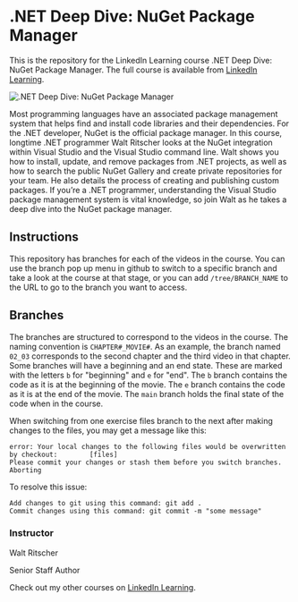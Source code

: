 # .NET Deep Dive: NuGet Package Manager
This is the repository for the LinkedIn Learning course .NET Deep Dive: NuGet Package Manager. The full course is available from [LinkedIn Learning][lil-course-url].

![.NET Deep Dive: NuGet Package Manager][lil-thumbnail-url] 

Most programming languages have an associated package management system that helps find and install code libraries and their dependencies. For the .NET developer, NuGet is the official package manager. In this course, longtime .NET programmer Walt Ritscher looks at the NuGet integration within Visual Studio and the Visual Studio command line. Walt shows you how to install, update, and remove packages from .NET projects, as well as how to search the public NuGet Gallery and create private repositories for your team. He also details the process of creating and publishing custom packages. If you’re a .NET programmer, understanding the Visual Studio package management system is vital knowledge, so join Walt as he takes a deep dive into the NuGet package manager.

## Instructions
This repository has branches for each of the videos in the course. You can use the branch pop up menu in github to switch to a specific branch and take a look at the course at that stage, or you can add `/tree/BRANCH_NAME` to the URL to go to the branch you want to access.

## Branches
The branches are structured to correspond to the videos in the course. The naming convention is `CHAPTER#_MOVIE#`. As an example, the branch named `02_03` corresponds to the second chapter and the third video in that chapter. 
Some branches will have a beginning and an end state. These are marked with the letters `b` for "beginning" and `e` for "end". The `b` branch contains the code as it is at the beginning of the movie. The `e` branch contains the code as it is at the end of the movie. The `main` branch holds the final state of the code when in the course.

When switching from one exercise files branch to the next after making changes to the files, you may get a message like this:

    error: Your local changes to the following files would be overwritten by checkout:        [files]
    Please commit your changes or stash them before you switch branches.
    Aborting

To resolve this issue:
	
    Add changes to git using this command: git add .
	Commit changes using this command: git commit -m "some message"


### Instructor

Walt Ritscher 
                            
Senior Staff Author

                            

Check out my other courses on [LinkedIn Learning](https://www.linkedin.com/learning/instructors/walt-ritscher).

[lil-course-url]: https://www.linkedin.com/learning/dot-net-deep-dive-nuget-package-manager
[lil-thumbnail-url]: https://cdn.lynda.com/course/2894045/2894045-1626195285840-16x9.jpg
